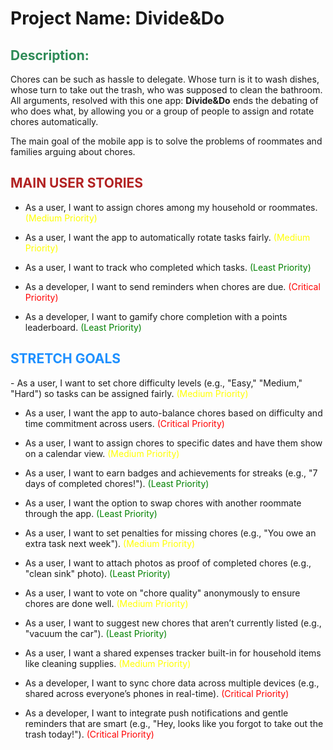 # Project Name: Divide&Do

<h2 style="color: #2E8B57;">Description:</h2>

Chores can be such as hassle to delegate. Whose turn is it to wash dishes, whose turn to take out the trash, who was supposed to clean the bathroom. All arguments, resolved with this one app: <strong>Divide&amp;Do</strong> ends the debating of who does what, by allowing you or a group of people to assign and rotate chores automatically.

The main goal of the mobile app is to solve the problems of roommates and families arguing about chores.

<h2 style="color : #B22222;">MAIN USER STORIES</h2>

- As a user, I want to assign chores among my household or roommates. <span style="color: yellow;">(Medium Priority)</span>

- As a user, I want the app to automatically rotate tasks fairly. <span style="color: yellow;">(Medium Priority)</span>

- As a user, I want to track who completed which tasks. <span style="color: green;">(Least Priority)</span>

- As a developer, I want to send reminders when chores are due. <span style="color: red;">(Critical Priority)</span>

- As a developer, I want to gamify chore completion with a points leaderboard. <span style="color: green;">(Least Priority)</span>

<h2 style="color: #1E90FF;">STRETCH GOALS</h2>
- As a user, I want to set chore difficulty levels (e.g., "Easy," "Medium," "Hard") so tasks can be assigned fairly. <span style="color: yellow;">(Medium Priority)</span>

- As a user, I want the app to auto-balance chores based on difficulty and time commitment across users. <span style="color: red;">(Critical Priority)</span>

- As a user, I want to assign chores to specific dates and have them show on a calendar view. <span style="color: yellow;">(Medium Priority)</span>

- As a user, I want to earn badges and achievements for streaks (e.g., "7 days of completed chores!"). <span style="color: green;">(Least Priority)</span>

- As a user, I want the option to swap chores with another roommate through the app. <span style="color: green;">(Least Priority)</span>

- As a user, I want to set penalties for missing chores (e.g., "You owe an extra task next week"). <span style="color: yellow;">(Medium Priority)</span>

- As a user, I want to attach photos as proof of completed chores (e.g., "clean sink" photo). <span style="color: green;">(Least Priority)</span>

- As a user, I want to vote on "chore quality" anonymously to ensure chores are done well. <span style="color: yellow;">(Medium Priority)</span>

- As a user, I want to suggest new chores that aren’t currently listed (e.g., "vacuum the car"). <span style="color: green;">(Least Priority)</span>

- As a user, I want a shared expenses tracker built-in for household items like cleaning supplies. <span style="color: yellow;">(Medium Priority)</span>

- As a developer, I want to sync chore data across multiple devices (e.g., shared across everyone’s phones in real-time). <span style="color: red;">(Critical Priority)</span>

- As a developer, I want to integrate push notifications and gentle reminders that are smart (e.g., "Hey, looks like you forgot to take out the trash today!"). <span style="color: red;">(Critical Priority)</span>
